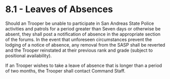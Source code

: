 # 8.1 - Leaves of Absences

Should an Trooper be unable to participate in San Andreas State Police activities and patrols for a period greater than Seven days or otherwise be absent, they shall post a notification of absence in the appropriate section of the forums. In the event that unforeseen circumstances prevent the lodging of a notice of absence, any removal from the SASP shall be reverted and the Trooper reinstated at their previous rank and grade (subject to positional availability).

If an Trooper wishes to take a leave of absence that is longer than a period of two months, the Trooper shall contact Command Staff.
